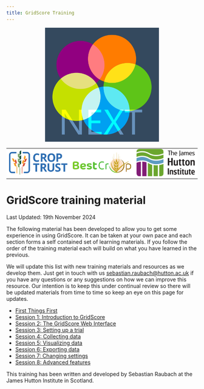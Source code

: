 ```yaml
---
title: GridScore Training
---
```


<!-- Use these horrible HTML tag attributes because Markdown only supports limited HTML/CSS -->
<p align="center">
  <img src="img/gridscore.svg" width="300" alt="GridScore">
</p>

<table bgcolor="white" align="center">
  <tbody>
    <tr>
      <td align="center" valign="middle">
        <img src="img/crop-trust.svg" width="300" alt="Crop Trust">
      </td>
      <td align="center" valign="middle">
        <img src="img/best-crop.svg" width="300" alt="BEST-CROP">
      </td>
      <td align="center" valign="middle">
        <img src="img/hutton.svg" width="300" alt="The James Hutton Institute">
      </td>
    </tr>
  </tbody>
</table>

# GridScore training material

Last Updated: 19th November 2024

The following material has been developed to allow you to get some experience in using GridScore. It can be taken at your own pace and each section forms a self contained set of learning materials. If you follow the order of the training material each will build on what you have learned in the previous.

We will update this list with new training materials and resources as we develop them. Just get in touch with us [sebastian.raubach@hutton.ac.uk](mailto:sebastian.raubach@hutton.ac.uk) if you have any questions or any suggestions on how we can improve this resource. Our intention is to keep this under continual review so there will be updated materials from time to time so keep an eye on this page for updates.

- <a href="session-0.html">First Things First</a>
- <a href="session-1.html">Session 1: Introduction to GridScore</a>
- <a href="session-2.html">Session 2: The GridScore Web Interface</a>
- <a href="session-3.html">Session 3: Setting up a trial</a>
- <a href="session-4.html">Session 4: Collecting data</a>
- <a href="session-5.html">Session 5: Visualizing data</a>
- <a href="session-6.html">Session 6: Exporting data</a>
- <a href="session-7.html">Session 7: Changing settings</a>
- <a href="session-8.html">Session 8: Advanced features</a>


This training has been written and developed by Sebastian Raubach at the James Hutton Institute in Scotland.